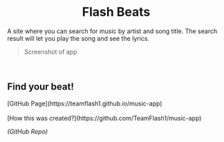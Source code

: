 <center><h1>Flash Beats</h1></center>

A site where you can search for music by artist and song title. The search result will let you play the song and see the lyrics.

> Screenshot of app

<br>
<h2>Find your beat!</h2>
[GitHub Page](https://teamflash1.github.io/music-app)
<br>
<br>
[How this was created?](https://github.com/TeamFlash1/music-app)

<i>(GitHub Repo)</i>
